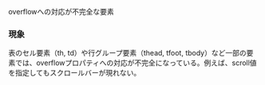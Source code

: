 overflowへの対応が不完全な要素

### 現象

表のセル要素（th, td）や行グループ要素（thead, tfoot, tbody）など一部の要素では、overflowプロパティへの対応が不完全になっている。例えば、scroll値を指定してもスクロールバーが現れない。

